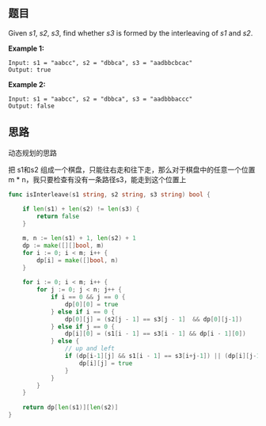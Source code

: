 ## 题目

Given *s1*, *s2*, *s3*, find whether *s3* is formed by the interleaving of *s1* and *s2*.

**Example 1:**

```
Input: s1 = "aabcc", s2 = "dbbca", s3 = "aadbbcbcac"
Output: true
```

**Example 2:**

```
Input: s1 = "aabcc", s2 = "dbbca", s3 = "aadbbbaccc"
Output: false
```

## 思路

动态规划的思路

把 s1和s2 组成一个棋盘，只能往右走和往下走，那么对于棋盘中的任意一个位置m * n，我只要检查有没有一条路径s3，能走到这个位置上

```go
func isInterleave(s1 string, s2 string, s3 string) bool {
    
    if len(s1) + len(s2) != len(s3) {
        return false
    }

    m, n := len(s1) + 1, len(s2) + 1
    dp := make([][]bool, m)
    for i := 0; i < m; i++ {
        dp[i] = make([]bool, n)
    }
    
    for i := 0; i < m; i++ {
        for j := 0; j < n; j++ {
            if i == 0 && j == 0 {
                dp[0][0] = true
            } else if i == 0 {
                dp[0][j] = (s2[j - 1] == s3[j - 1]  && dp[0][j-1])
            } else if j == 0 {
                dp[i][0] = (s1[i - 1] == s3[i - 1] && dp[i - 1][0])
            } else {
                // up and left 
                if (dp[i-1][j] && s1[i - 1] == s3[i+j-1]) || (dp[i][j-1] && s2[j - 1] == s3[i+j-1]) {
                    dp[i][j] = true
                }
            }
        }
    }
    
    return dp[len(s1)][len(s2)]
}
```
